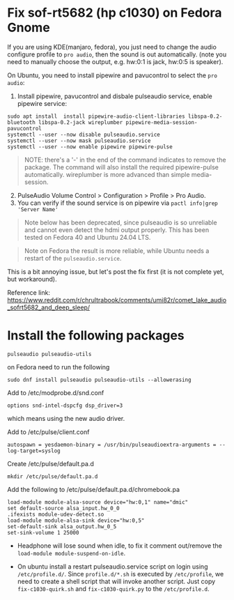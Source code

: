 # Fix sof-rt5682 (hp c1030) on Fedora Gnome

If you are using KDE(manjaro, fedora), you just need to change the audio configure profile to `pro audio`, then the sound is out automatically. (note you need to manually choose the output, e.g. hw:0:1 is jack, hw:0:5 is speaker).

On Ubuntu, you need to install pipewire and pavucontrol to select the `pro audio`:
1. Install pipewire, pavucontrol and disbale pulseaudio service, enable pipewire service:
```
sudo apt install  install pipewire-audio-client-libraries libspa-0.2-bluetooth libspa-0.2-jack wireplumber pipewire-media-session- pavucontrol
systemctl --user --now disable pulseaudio.service
systemctl --user --now mask pulseaudio.service
systemctl --user --now enable pipewire pipewire-pulse
```
> NOTE: there's a '-' in the end of the command indicates to remove the package. The command will also install the required pipewire-pulse automatically. wireplumber is more advanced than simple media-session.
2. PulseAudio Volume Control > Configuration > Profile > Pro Audio.
3. You can verify if the sound service is on pipewire via `pactl info|grep 'Server Name'`



> Note below has been deprecated, since pulseaudio is so unreliable and cannot even detect the hdmi output properly.
This has been tested on Fedora 40 and Ubuntu 24.04 LTS.

> Note on Fedora the result is more reliable, while Ubuntu needs a restart of the `pulseaudio.service`.

This is a bit annoying issue, but let's post the fix first (it is not complete yet, but workaround).

Reference link: https://www.reddit.com/r/chrultrabook/comments/umi82r/comet_lake_audio_sofrt5682_and_deep_sleep/

# Install the following packages
```
pulseaudio pulseaudio-utils
```
on Fedora need to run the following
```
sudo dnf install pulseaudio pulseaudio-utils --allowerasing
```
Add to /etc/modprobe.d/snd.conf
```
options snd-intel-dspcfg dsp_driver=3
```
which means using the new audio driver.

Add to /etc/pulse/client.conf
```
autospawn = yesdaemon-binary = /usr/bin/pulseaudioextra-arguments = --log-target=syslog
```
 Create /etc/pulse/default.pa.d
```
mkdir /etc/pulse/default.pa.d
```
Add the following to /etc/pulse/default.pa.d/chromebook.pa
```
load-module module-alsa-source device="hw:0,1" name="dmic"
set default-source alsa_input.hw_0_0
.ifexists module-udev-detect.so
load-module module-alsa-sink device="hw:0,5"
set-default-sink alsa_output.hw_0_5
set-sink-volume 1 25000
```

- Headphone will lose sound when idle, to fix it comment out/remove the `load-module module-suspend-on-idle`.

- On ubuntu install a restart pulseaudio.service script on login using `/etc/profile.d/`. Since `profile.d/*.sh` is executed by `/etc/profile`, we need to create a shell script that will invoke another script. Just copy `fix-c1030-quirk.sh` and `fix-c1030-quirk.py` to the `/etc/profile.d`.

